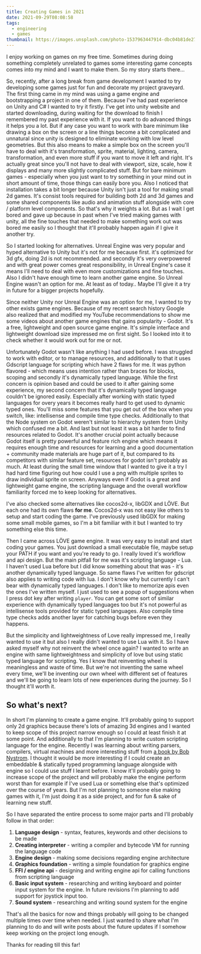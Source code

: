 ```yaml
---
title: Creating Games in 2021
date: 2021-09-29T08:08:58
tags:
  - engineering
  - games
thumbnail: https://images.unsplash.com/photo-1537963447914-dbc04b81de27?crop=entropy&cs=tinysrgb&fit=max&fm=jpg&ixid=MnwxMTc3M3wwfDF8c2VhcmNofDl8fGdhbWV8ZW58MHx8fHwxNjMyODY3ODcz&ixlib=rb-1.2.1&q=80&w=2000
---
```


I enjoy working on games on my free time. Sometimes during doing something completely unrelated to games some interesting game concepts comes into my mind and I want to make them. So my story starts there...

So, recently, after a long break from game development I wanted to try developing some games just for fun and decorate my project graveyard. The first thing came in my mind was using a game engine and bootstrapping a project in one of them. Because I've had past experience on Unity and C# I wanted to try it firstly. I've get into unity website and started downloading, during waiting for the download to finish I remembered my past experience with it. If you want to do advanced things it helps you a lot. But if any case you want to work with bare minimum like drawing a box on the screen or a line things become a bit complicated and unnatural since unity is designed to eliminate working with low level geometries. But this also means to make a simple box on the screen you'll have to deal with it's transformation, sprite, material, lighting, camera, transformation, and even more stuff if you want to move it left and right. It's actually great since you'll not have to deal with viewport, size, scale, how it displays and many more slightly complicated stuff. But for bare minimum games - especially when you just want to try something in your mind out in short amount of time, those things can easily bore you. Also I noticed that installation takes a bit longer because Unity isn't just a tool for making small 2d games. It's consist tools required for building both 2d and 3d games and some shared components like audio and animation stuff alongside with core / platform level components. So that's why it weights a lot. But as I wait I get bored and gave up because in past when I've tried making games with unity, all the fine touches that needed to make something work out was bored me easily so I thought that it'll probably happen again if I give it another try.

So I started looking for alternatives. Unreal Engine was very popular and hyped alternative to Unity but it's not for me because first. it's optimized for 3d gfx, doing 2d is not recommended. and secondly it's very overpowered and with great power comes great responsibility, in Unreal Engine's case it means I'll need to deal with even more customizations and fine touches. Also I didn't have enough time to learn another game engine. So Unreal Engine wasn't an option for me. At least as of today.. Maybe I'll give it a try in future for a bigger projects hopefully.

Since neither Unity nor Unreal Engine was an option for me, I wanted to try other exists game engines. Because of my recent search history Google also realized that and modified my YouTube recommendations to show me some videos about another game engines that gains popularity - Godot. It's a free, lightweight and open source game engine. It's simple interface and lightweight download size impressed me on first sight. So I looked into it to check whether it would work out for me or not.

Unfortunately Godot wasn't like anything I had used before. I was struggled to work with editor, or to manage resources, and additionally to that it uses Gdscript language for scripting which have 2 flaws for me. It was python flavored - which means uses intention rather than braces for blocks, scoping and secondly it's dynamically typed language. While the first concern is opinion based and could be used to it after gaining some experience, my second concern that it's dynamically typed language couldn't be ignored easily. Especially after working with static typed languages for overy years it becomes really hard to get used to dynamic typed ones. You'll miss some features that you get out of the box when you switch, like: intellisense and compile time type checks. Additionally to that the Node system on Godot weren't similar to hierarchy system from Unity which confused me a bit. And last but not least it was a bit harder to find resources related to Godot. It's another crucial point actually because Godot itself is pretty powerful and feature rich engine which means it requires enough time and resources for learning and a good documentation + community made materials are huge part of it, but compared to its competitors with similar feature set, resources for godot isn't probably as much. At least during the small time window that I wanted to give it a try I had hard time figuring out how could I use a png with multiple sprites to draw individual sprite on screen. Anyways even if Godot is a great and lightweight game engine, the scripting language and the overall workflow familiarity forced me to keep looking for alternatives.

I've also checked some alternatives like cocos2d-x, libGDX and LÖVE. But each one had its own flaws **for me**. Cocos2d-x was not easy like others to setup and start coding the game. I've previously used libGDX for making some small mobile games, so I'm a bit familiar with it but I wanted to try something else this time.

Then I came across LÖVE game engine. It was very easy to install and start coding your games. You just download a small executable file, maybe setup your PATH if you want and you're ready to go. I really loved it's workflow and api design. But the main pitfall for me was it's scripting language - Lua. I haven't used Lua before but I did know something about that was - it's another dynamically typed language. So same flaws I've written for gdscript also applies to writing code with lua. I don't know why but currently I can't bear with dynamically typed languages. I don't like to memorize apis even the ones I've written myself. I just used to see a popup of suggestions when I press dot key after writing `player`. You can get some sort of similar experience with dynamically typed languages too but it's not powerful as intellisense tools provided for static typed languages. Also compile time type checks adds another layer for catching bugs before even they happens.

But the simplicity and lightweightness of Love really impressed me, I really wanted to use it but also I really didn't wanted to use Lua with it. So I have asked myself why not reinvent the wheel once again? I wanted to write an engine with same lightweightness and simplicity of love but using static typed language for scripting. Yes I know that reinventing wheel is meaningless and waste of time. But we're not inventing the same wheel every time, we'll be inventing our own wheel with different set of features and we'll be going to learn lots of new experiences during the journey. So I thought it'll worth it.

## So what's next?

In short I'm planning to create a game engine. It'll probably going to support only 2d graphics because there's lots of amazing 3d engines and I wanted to keep scope of this project narrow enough so I could at least finish it at some point. And additionally to that I'm planning to write custom scripting language for the engine. Recently I was learning about writing parsers, compilers, virtual machines and more interesting stuff from [a book by Bob Nystrom](http://craftinginterpreters.com/). I thought it would be more interesting if I could create an embeddable & statically typed programming language alongside with engine so I could use stuff I learnt before. I know it'll probably going to increase scope of the project and will probably make the engine perform worst than for example if I've used Lua or something else that's optimized over the course of years. But I'm not planning to someone else making games with it, I'm just doing it as a side project, and for fun & sake of learning new stuff.

So I have separated the entire process to some major parts and I'll probably follow in that order:

1. **Language design** - syntax, features, keywords and other decisions to be made
2. **Creating interpreter** - writing a compiler and bytecode VM for running the language code
3. **Engine design** - making some decisions regarding engine architecture
4. **Graphics foundation** - writing a simple foundation for graphics engine
5. **FFI / engine api** - designing and writing engine api for calling functions from scripting language
6. **Basic input system** - researching and writing keyboard and pointer input system for the engine. In future revisions I'm planning to add support for joystick input too.
7. **Sound system** - researching and writing sound system for the engine

That's all the basics for now and things probably will going to be changed multiple times over time when needed. I just wanted to share what I'm planning to do and will write posts about the future updates if I somehow keep working on the project long enough.

Thanks for reading till this far!